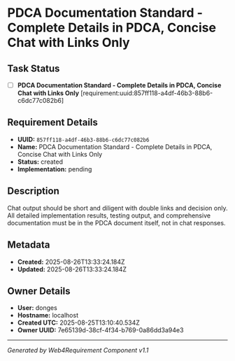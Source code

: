 # PDCA Documentation Standard - Complete Details in PDCA, Concise Chat with Links Only

## Task Status
- [ ] **PDCA Documentation Standard - Complete Details in PDCA, Concise Chat with Links Only** [requirement:uuid:857ff118-a4df-46b3-88b6-c6dc77c082b6]

## Requirement Details

- **UUID:** `857ff118-a4df-46b3-88b6-c6dc77c082b6`
- **Name:** PDCA Documentation Standard - Complete Details in PDCA, Concise Chat with Links Only
- **Status:** created
- **Implementation:** pending

## Description

Chat output should be short and diligent with double links and decision only. All detailed implementation results, testing output, and comprehensive documentation must be in the PDCA document itself, not in chat responses.

## Metadata

- **Created:** 2025-08-26T13:33:24.184Z
- **Updated:** 2025-08-26T13:33:24.184Z

## Owner Details

- **User:** donges
- **Hostname:** localhost
- **Created UTC:** 2025-08-25T13:10:40.534Z
- **Owner UUID:** 7e65139d-38cf-4f34-b769-0a86dd3a94e3

---

*Generated by Web4Requirement Component v1.1*